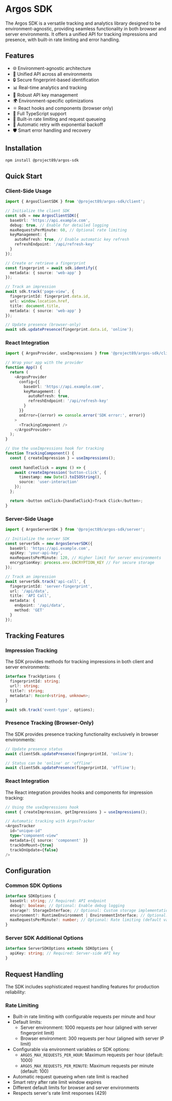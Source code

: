 # Argos SDK

The Argos SDK is a versatile tracking and analytics library designed to be environment-agnostic, providing seamless functionality in both browser and server environments. It offers a unified API for tracking impressions and presence, with built-in rate limiting and error handling.

## Features

- 🌐 Environment-agnostic architecture
- 🔄 Unified API across all environments
- 🔒 Secure fingerprint-based identification
- 📊 Real-time analytics and tracking
- 🔑 Robust API key management
- 🌍 Environment-specific optimizations
- ⚛️ React hooks and components (browser only)
- 🚀 Full TypeScript support
- 🔄 Built-in rate limiting and request queueing
- 🔁 Automatic retry with exponential backoff
- 🛡️ Smart error handling and recovery

## Installation

```bash
npm install @project89/argos-sdk
```

## Quick Start

### Client-Side Usage

```typescript
import { ArgosClientSDK } from '@project89/argos-sdk/client';

// Initialize the client SDK
const sdk = new ArgosClientSDK({
  baseUrl: 'https://api.example.com',
  debug: true, // Enable for detailed logging
  maxRequestsPerMinute: 60, // Optional rate limiting
  keyManagement: {
    autoRefresh: true, // Enable automatic key refresh
    refreshEndpoint: '/api/refresh-key'
  }
});

// Create or retrieve a fingerprint
const fingerprint = await sdk.identify({
  metadata: { source: 'web-app' }
});

// Track an impression
await sdk.track('page-view', {
  fingerprintId: fingerprint.data.id,
  url: window.location.href,
  title: document.title,
  metadata: { source: 'web-app' }
});

// Update presence (browser-only)
await sdk.updatePresence(fingerprint.data.id, 'online');
```

### React Integration

```typescript
import { ArgosProvider, useImpressions } from '@project89/argos-sdk/client/react';

// Wrap your app with the provider
function App() {
  return (
    <ArgosProvider
      config={{
        baseUrl: 'https://api.example.com',
        keyManagement: {
          autoRefresh: true,
          refreshEndpoint: '/api/refresh-key'
        }
      }}
      onError={(error) => console.error('SDK error:', error)}
    >
      <TrackingComponent />
    </ArgosProvider>
  );
}

// Use the useImpressions hook for tracking
function TrackingComponent() {
  const { createImpression } = useImpressions();
  
  const handleClick = async () => {
    await createImpression('button-click', {
      timestamp: new Date().toISOString(),
      source: 'user-interaction'
    });
  };

  return <button onClick={handleClick}>Track Click</button>;
}
```

### Server-Side Usage

```typescript
import { ArgosServerSDK } from '@project89/argos-sdk/server';

// Initialize the server SDK
const serverSdk = new ArgosServerSDK({
  baseUrl: 'https://api.example.com',
  apiKey: 'your-api-key',
  maxRequestsPerMinute: 120, // Higher limit for server environments
  encryptionKey: process.env.ENCRYPTION_KEY // For secure storage
});

// Track an impression
await serverSdk.track('api-call', {
  fingerprintId: 'server-fingerprint',
  url: '/api/data',
  title: 'API Call',
  metadata: {
    endpoint: '/api/data',
    method: 'GET'
  }
});
```

## Tracking Features

### Impression Tracking

The SDK provides methods for tracking impressions in both client and server environments:

```typescript
interface TrackOptions {
  fingerprintId: string;
  url?: string;
  title?: string;
  metadata?: Record<string, unknown>;
}

await sdk.track('event-type', options);
```

### Presence Tracking (Browser-Only)

The SDK provides presence tracking functionality exclusively in browser environments:

```typescript
// Update presence status
await clientSdk.updatePresence(fingerprintId, 'online');

// Status can be 'online' or 'offline'
await clientSdk.updatePresence(fingerprintId, 'offline');
```

### React Integration

The React integration provides hooks and components for impression tracking:

```typescript
// Using the useImpressions hook
const { createImpression, getImpressions } = useImpressions();

// Automatic tracking with ArgosTracker
<ArgosTracker
  id="unique-id"
  type="component-view"
  metadata={{ source: 'component' }}
  trackOnMount={true}
  trackOnUpdate={false}
/>
```

## Configuration

### Common SDK Options

```typescript
interface SDKOptions {
  baseUrl: string; // Required: API endpoint
  debug?: boolean; // Optional: Enable debug logging
  storage?: StorageInterface; // Optional: Custom storage implementation
  environment?: RuntimeEnvironment | EnvironmentInterface; // Optional: Environment configuration
  maxRequestsPerMinute?: number; // Optional: Rate limiting (default varies by environment)
}
```

### Server SDK Additional Options

```typescript
interface ServerSDKOptions extends SDKOptions {
  apiKey: string; // Required: Server-side API key
}
```

## Request Handling

The SDK includes sophisticated request handling features for production reliability:

### Rate Limiting

- Built-in rate limiting with configurable requests per minute and hour
- Default limits:
  - Server environment: 1000 requests per hour (aligned with server fingerprint limit)
  - Browser environment: 300 requests per hour (aligned with server IP limit)
- Configurable via environment variables or SDK options:
  - `ARGOS_MAX_REQUESTS_PER_HOUR`: Maximum requests per hour (default: 1000)
  - `ARGOS_MAX_REQUESTS_PER_MINUTE`: Maximum requests per minute (default: 100)
- Automatic request queueing when rate limit is reached
- Smart retry after rate limit window expires
- Different default limits for browser and server environments
- Respects server's rate limit responses (429)